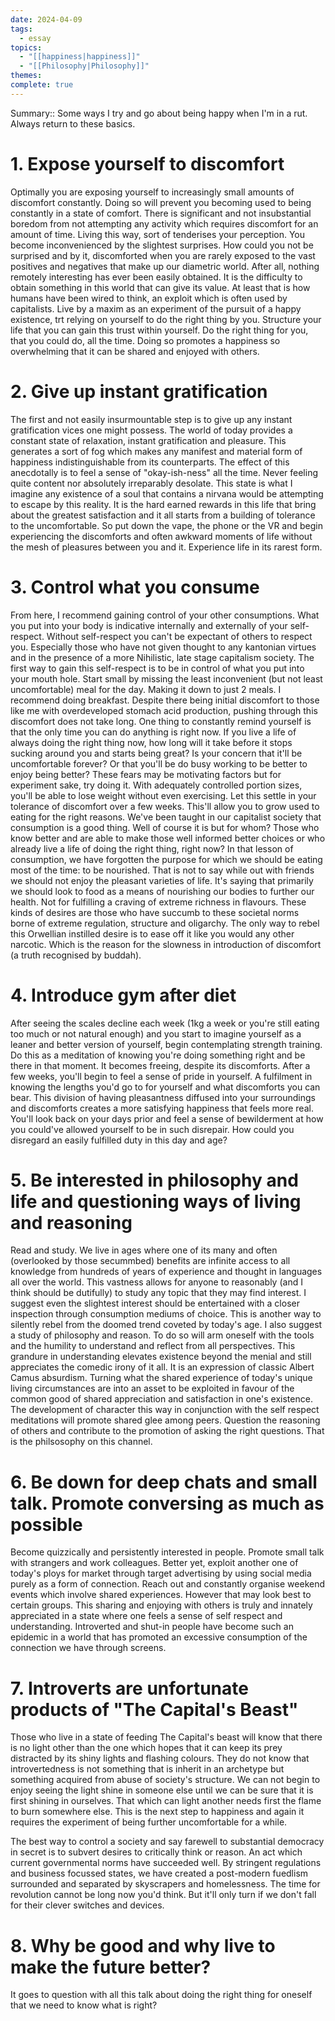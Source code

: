 ```yaml
---
date: 2024-04-09
tags:
  - essay
topics:
  - "[[happiness|happiness]]"
  - "[[Philosophy|Philosophy]]"
themes: 
complete: true
---
```


Summary:: Some ways I try and go about being happy when I'm in a rut. Always return to these basics.

# 1. Expose yourself to discomfort
Optimally you are exposing yourself to increasingly small amounts of discomfort constantly. Doing so will prevent you becoming used to being constantly in a state of comfort. There is significant and not insubstantial boredom from not attempting any activity which requires discomfort for an amount of time. Living this way, sort of tenderises your perception. You become inconvenienced by the slightest surprises. How could you not be surprised and by it, discomforted when you are rarely exposed to the vast positives and negatives that make up our diametric world. After all, nothing remotely interesting has ever been easily obtained. It is the difficulty to obtain something in this world that can give its value. At least that is how humans have been wired to think, an exploit which is often used by capitalists. Live by a maxim as an experiment of the pursuit of a happy existence, trt relying on yourself to do the right thing by you. Structure your life that you can gain this trust within yourself. Do the right thing for you, that you could do, all the time. Doing so promotes a happiness so overwhelming that it can be shared and enjoyed with others. 
# 2. Give up instant gratification
The first and not easily insurmountable step is to give up any instant gratification vices one might possess. The world of today provides a constant state of relaxation, instant gratification and pleasure. This generates a sort of fog which makes any manifest and material form of happiness indistinguishable from its counterparts. The effect of this anecdotally is to feel a sense of "okay-ish-ness" all the time. Never feeling quite content nor absolutely irreparably desolate. This state is what I imagine any existence of a soul that contains a nirvana would be attempting to escape by this reality. It is the hard earned rewards in this life that bring about the greatest satisfaction and it all starts from a building of tolerance to the uncomfortable. So put down the vape, the phone or the VR and begin experiencing the discomforts and often awkward moments of life without the mesh of pleasures between you and it. Experience life in its rarest form. 
# 3. Control what you consume
From here, I recommend gaining control of your other consumptions. What you put into your body is indicative internally and externally of your self-respect. Without self-respect you can't be expectant of others to respect you. Especially those who have not given thought to any kantonian virtues and in the presence of a more Nihilistic, late stage capitalism society. The first way to gain this self-respect is to be in control of what you put into your mouth hole. Start small by missing the least inconvenient (but not least uncomfortable) meal for the day. Making it down to just 2 meals. I recommend doing breakfast. Despite there being initial discomfort to those like me with overdeveloped stomach acid production, pushing through this discomfort does not take long. One thing to constantly remind yourself is that the only time you can do anything is right now. If you live a life of always doing the right thing now, how long will it take before it stops sucking around you and starts being great? Is your concern that it'll be uncomfortable forever? Or that you'll be do busy working to be better to enjoy being better? These fears may be motivating factors but for experiment sake, try doing it. With adequately controlled portion sizes, you'll be able to lose weight without even exercising. Let this settle in your tolerance of discomfort over a few weeks. This'll allow you to grow used to eating for the right reasons. We've been taught in our capitalist society that consumption is a good thing. Well of course it is but for whom? Those who know better and are able to make those well informed better choices or who already live a life of doing the right thing, right now? In that lesson of consumption, we have forgotten the purpose for which we should be eating most of the time: to be nourished. That is not to say while out with friends we should not enjoy the pleasant varieties of life. It's saying that primarily we should look to food as a means of nourishing our bodies to further our health. Not for fulfilling a craving of extreme richness in flavours. These kinds of desires are those who have succumb to these societal norms borne of extreme regulation, structure and oligarchy. The only way to rebel this Orwellian instilled desire is to ease off it like you would any other narcotic. Which is the reason for the slowness in introduction of discomfort (a truth recognised by buddah).  
# 4. Introduce gym after diet
After seeing the scales decline each week (1kg a week or you're still eating too much or not natural enough) and you start to imagine yourself as a leaner and better version of yourself, begin contemplating strength training. Do this as a meditation of knowing you're doing something right and be there in that moment. It becomes freeing, despite its discomforts. After a few weeks, you'll begin to feel a sense of pride in yourself. A fulfilment in knowing the lengths you'd go to for yourself and what discomforts you can bear. This division of having pleasantness diffused into your surroundings and discomforts creates a more satisfying happiness that feels more real. You'll look back on your days prior and feel a sense of bewilderment at how you could've allowed yourself to be in such disrepair. How could you disregard an easily fulfilled duty in this day and age? 

# 5. Be interested in philosophy and life and questioning ways of living and reasoning
Read and study. We live in ages where one of its many and often (overlooked by those secummbed) benefits are infinite access to all knowledge from hundreds of years of experience and thought in languages all over the world. This vastness allows for anyone to reasonably (and I think should be dutifully) to study any topic that they may find interest. I suggest even the slightest interest should be entertained with a closer inspection through consumption mediums of choice. This is another way to silently rebel from the doomed trend coveted by today's age. I also suggest a study of philosophy and reason. To do so will arm oneself with the tools and the humility to understand and reflect from all perspectives. This grandure in understanding elevates existence beyond the menial and still appreciates the comedic irony of it all. It is an expression of classic Albert Camus absurdism. Turning what the shared experience of today's unique living circumstances are into an asset to be exploited in favour of the common good of shared appreciation and satisfaction in one's existence. The development of character this way in conjunction with the self respect meditations will promote shared glee among peers. Question the reasoning of others and contribute to the promotion of asking the right questions. That is the philsosophy on this channel.
# 6. Be down for deep chats and small talk. Promote conversing as much as possible 
Become quizzically and persistently interested in people. Promote small talk with strangers and work colleagues. Better yet, exploit another one of today's ploys for market through target advertising by using social media purely as a form of connection. Reach out and constantly organise weekend events which involve shared experiences. However that may look best to certain groups. This sharing and enjoying with others is truly and innately appreciated in a state where one feels a sense of self respect and understanding. Introverted and shut-in people have become such an epidemic in a world that has promoted an excessive consumption of the connection we have through screens. 
# 7. Introverts are unfortunate products of "The Capital's Beast"
Those who live in a state of feeding The Capital's beast will know that there is no light other than the one which hopes that it can keep its prey distracted by its shiny lights and flashing colours. They do not know that introvertedness is not something that is inherit in an archetype but something acquired from abuse of society's structure. We can not begin to enjoy seeing the light shine in someone else until we can be sure that it is first shining in ourselves. That which can light another needs first the flame to burn somewhere else. This is the next step to happiness and again it requires the experiment of being further uncomfortable for a while. 

The best way to control a society and say farewell to substantial democracy in secret is to subvert desires to critically think or reason. An act which current governmental norms have succeeded well. By stringent regulations and business focussed states, we have created a post-modern fuedlism surrounded and separated by skyscrapers and homelessness. The time for revolution cannot be long now you'd think. But it'll only turn if we don't fall for their clever switches and devices.
# 8. Why be good and why live to make the future better? 
It goes to question with all this talk about doing the right thing for oneself that we need to know what is right?